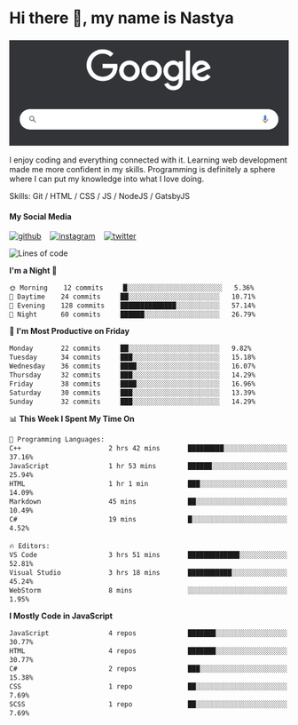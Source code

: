 # Hi there 👋, my name is Nastya
### 
[//]: # (Here may be a photo)

![Google Search](https://raw.githubusercontent.com/nastyacodes/nastyacodes/master/images/google.gif)

I enjoy coding and everything connected with it.
Learning web development made me more confident in my skills.
Programming is definitely a sphere where I can put my knowledge into what I love doing.

Skills: Git / HTML / CSS / JS / NodeJS / GatsbyJS

#### My Social Media
[<img src='images\social-media\github.ico' alt='github' height='50'>](https://github.com/nastyacodes) &nbsp;&nbsp; [<img src='images\social-media\instagram.ico' alt='instagram' height='50'>](https://www.instagram.com/nastyacodes/) &nbsp;&nbsp; [<img src='images\social-media\twitter.ico' alt='twitter' height='50'>](https://twitter.com/nastyacodes)  

<!--START_SECTION:waka-->
![Lines of code](https://img.shields.io/badge/From%20Hello%20World%20I%27ve%20Written-22960%20lines%20of%20code-blue)

**I'm a Night 🦉** 

```text
🌞 Morning    12 commits     █░░░░░░░░░░░░░░░░░░░░░░░░   5.36% 
🌆 Daytime    24 commits     ██░░░░░░░░░░░░░░░░░░░░░░░   10.71% 
🌃 Evening    128 commits    ██████████████░░░░░░░░░░░   57.14% 
🌙 Night      60 commits     ██████░░░░░░░░░░░░░░░░░░░   26.79%

```
📅 **I'm Most Productive on Friday** 

```text
Monday       22 commits     ██░░░░░░░░░░░░░░░░░░░░░░░   9.82% 
Tuesday      34 commits     ███░░░░░░░░░░░░░░░░░░░░░░   15.18% 
Wednesday    36 commits     ████░░░░░░░░░░░░░░░░░░░░░   16.07% 
Thursday     32 commits     ███░░░░░░░░░░░░░░░░░░░░░░   14.29% 
Friday       38 commits     ████░░░░░░░░░░░░░░░░░░░░░   16.96% 
Saturday     30 commits     ███░░░░░░░░░░░░░░░░░░░░░░   13.39% 
Sunday       32 commits     ███░░░░░░░░░░░░░░░░░░░░░░   14.29%

```


📊 **This Week I Spent My Time On** 

```text
💬 Programming Languages: 
C++                      2 hrs 42 mins       █████████░░░░░░░░░░░░░░░░   37.16% 
JavaScript               1 hr 53 mins        ██████░░░░░░░░░░░░░░░░░░░   25.94% 
HTML                     1 hr 1 min          ███░░░░░░░░░░░░░░░░░░░░░░   14.09% 
Markdown                 45 mins             ██░░░░░░░░░░░░░░░░░░░░░░░   10.49% 
C#                       19 mins             █░░░░░░░░░░░░░░░░░░░░░░░░   4.52%

🔥 Editors: 
VS Code                  3 hrs 51 mins       █████████████░░░░░░░░░░░░   52.81% 
Visual Studio            3 hrs 18 mins       ███████████░░░░░░░░░░░░░░   45.24% 
WebStorm                 8 mins              ░░░░░░░░░░░░░░░░░░░░░░░░░   1.95%

```

**I Mostly Code in JavaScript** 

```text
JavaScript               4 repos             ███████░░░░░░░░░░░░░░░░░░   30.77% 
HTML                     4 repos             ███████░░░░░░░░░░░░░░░░░░   30.77% 
C#                       2 repos             ███░░░░░░░░░░░░░░░░░░░░░░   15.38% 
CSS                      1 repo              ██░░░░░░░░░░░░░░░░░░░░░░░   7.69% 
SCSS                     1 repo              ██░░░░░░░░░░░░░░░░░░░░░░░   7.69%

```



<!--END_SECTION:waka-->

<!-- [![Top Langs](https://github-readme-stats.vercel.app/api/top-langs/?username=nastyacodes&layout=compact)](https://github.com/anuraghazra/github-readme-stats)

[![willianrod's wakatime stats](https://github-readme-stats.vercel.app/api/wakatime?username=nastyacodes&layout=compact)](https://github.com/anuraghazra/github-readme-stats) -->
